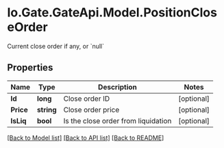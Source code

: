 
# Io.Gate.GateApi.Model.PositionCloseOrder

Current close order if any, or &#x60;null&#x60;

## Properties

Name | Type | Description | Notes
------------ | ------------- | ------------- | -------------
**Id** | **long** | Close order ID | [optional] 
**Price** | **string** | Close order price | [optional] 
**IsLiq** | **bool** | Is the close order from liquidation | [optional] 

[[Back to Model list]](../README.md#documentation-for-models)
[[Back to API list]](../README.md#documentation-for-api-endpoints)
[[Back to README]](../README.md)
